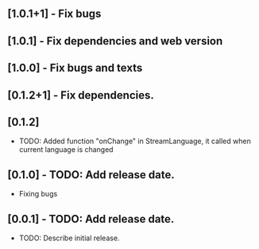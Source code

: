 ## [1.0.1+1] - Fix bugs

## [1.0.1] - Fix dependencies and web version

## [1.0.0] - Fix bugs and texts

## [0.1.2+1] - Fix dependencies.

## [0.1.2]

* TODO: Added function "onChange" in StreamLanguage, it called when current language is changed

## [0.1.0] - TODO: Add release date.

* Fixing bugs

## [0.0.1] - TODO: Add release date.

* TODO: Describe initial release.